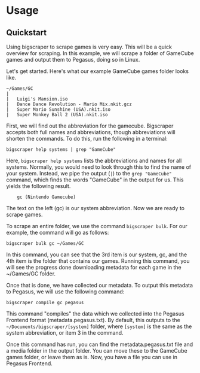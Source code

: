 # Usage



## Quickstart

Using bigscraper to scrape games is very easy. This will be a quick overview for scraping. In this example, we will scrape a folder of GameCube games and output them to Pegasus, doing so in Linux.

Let's get started. Here's what our example GameCube games folder looks like.

```
~/Games/GC
|
|	Luigi's Mansion.iso
|	Dance Dance Revolution - Mario Mix.nkit.gcz
|	Super Mario Sunshine (USA).nkit.iso
|	Super Monkey Ball 2 (USA).nkit.iso
```

First, we will find out the abbreviation for the gamecube. Bigscraper accepts both full names and abbreviations, though abbreviations will shorten the commands. To do this, run the following in a terminal:

```
bigscraper help systems | grep "GameCube"
```

Here, `bigscraper help systems` lists the abbreviations and names for all systems. Normally, you would need to look through this to find the name of your system. Instead, we pipe the output (`|`) to the `grep "GameCube"` command, which finds the words "GameCube" in the output for us. This yields the following result.

```
	gc (Nintendo Gamecube)
```

The text on the left (gc) is our system abbreviation. Now we are ready to scrape games.

To scrape an entire folder, we use the command `bigscraper bulk`. For our example, the command will go as follows:

```
bigscraper bulk gc ~/Games/GC
```

In this command, you can see that the 3rd item is our system, gc, and the 4th item is the folder that contains our games. Running this command, you will see the progress done downloading metadata for each game in the ~/Games/GC folder.

Once that is done, we have collected our metadata. To output this metadata to Pegasus, we will use the following command:

```
bigscraper compile gc pegasus
```

This command "compiles" the data which we collected into the Pegasus Frontend format (metadata.pegasus.txt). By default, this outputs to the `~/Documents/bigscraper/[system]` folder, where `[system]` is the same as the system abbreviation, or item 3 in the command.

Once this command has run, you can find the metadata.pegasus.txt file and a media folder in the output folder. You can move these to the GameCube games folder, or leave them as is. Now, you have a file you can use in Pegasus Frontend.
